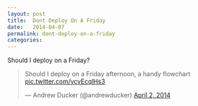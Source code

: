 ```yaml
---
layout: post
title:  Dont Deploy On A Friday
date:   2014-04-07
permalink: dont-deploy-on-a-friday
categories:
---
```


Should I deploy on a Friday?

<blockquote class="twitter-tweet" lang="en"><p>Should I deploy on a Friday afternoon, a handy flowchart <a href="http://t.co/ycvEcqlHs3">pic.twitter.com/ycvEcqlHs3</a></p>&mdash; Andrew Ducker (@andrewducker) <a href="https://twitter.com/andrewducker/statuses/451296684438736896">April 2, 2014</a></blockquote>
<script async src="//platform.twitter.com/widgets.js" charset="utf-8"></script>
